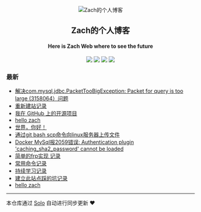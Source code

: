 <p align="center"><img alt="Zach的个人博客" src="https://static.b3log.org/images/brand/solo-32.png"></p><h2 align="center">
Zach的个人博客
</h2>

<h4 align="center">Here is Zach Web where to see the future</h4>
<p align="center"><a title="Zach的个人博客" target="_blank" href="https://github.com/ZachNeverGiveup/solo-blog"><img src="https://img.shields.io/github/last-commit/ZachNeverGiveup/solo-blog.svg?style=flat-square&color=FF9900"></a>
<a title="GitHub repo size in bytes" target="_blank" href="https://github.com/ZachNeverGiveup/solo-blog"><img src="https://img.shields.io/github/repo-size/ZachNeverGiveup/solo-blog.svg?style=flat-square"></a>
<a title="Solo Version" target="_blank" href="https://github.com/b3log/solo/releases"><img src="https://img.shields.io/badge/solo-3.6.4-f1e05a.svg?style=flat-square&color=blueviolet"></a>
<a title="Hits" target="_blank" href="https://github.com/b3log/hits"><img src="https://hits.b3log.org/ZachNeverGiveup/solo-blog.svg"></a></p>

### 最新

* [解决com.mysql.jdbc.PacketTooBigException: Packet for query is too large (3158064）问题](https://www.chinazach.com/articles/2019/09/16/1568636694880.html)
* [重新建站记录](https://www.chinazach.com/articles/2019/09/16/1568615402110.html)
* [我在 GitHub 上的开源项目](https://www.chinazach.com/my-github-repos)
* [hello zach](https://www.chinazach.com/articles/2019/09/16/1568606772425.html)
* [世界，你好！](https://www.chinazach.com/hello-solo)
* [通过git bash scp命令向linux服务器上传文件](https://www.chinazach.com/articles/2019/09/11/1568182658711.html)
* [Docker MySql报2059错误: Authentication plugin 'caching_sha2_password' cannot be loaded](https://www.chinazach.com/articles/2019/09/02/1567417464250.html)
* [简单的frp实现 记录](https://www.chinazach.com/articles/2019/09/02/1567413241983.html)
* [常用命令记录](https://www.chinazach.com/articles/2019/09/02/1567407279905.html)
* [持续学习记录](https://www.chinazach.com/articles/2019/09/02/1567396065329.html)
* [建立此站点踩的坑记录](https://www.chinazach.com/articles/2019/08/30/1567156731869.html)
* [hello zach](https://www.chinazach.com/articles/2019/08/30/1567155661571.html)



---

本仓库通过 [Solo](https://github.com/b3log/solo) 自动进行同步更新 ❤️ 